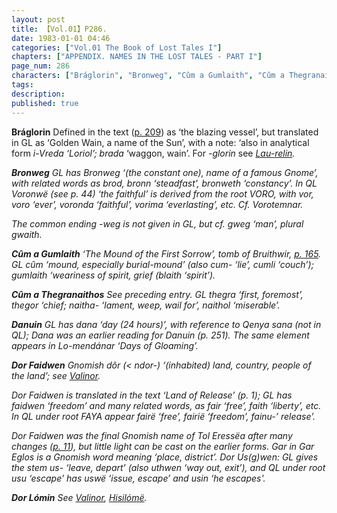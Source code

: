 ```yaml
---
layout: post
title: 【Vol.01】P286.
date: 1983-01-01 04:46
categories: ["Vol.01 The Book of Lost Tales I"]
chapters: ["APPENDIX. NAMES IN THE LOST TALES - PART I"]
page_num: 286
characters: ["Bráglorin", "Bronweg", "Cûm a Gumlaith", "Cûm a Thegranaithos", "Danuin", "Dor Faidwen", "Dor Lómin"]
tags: 
description: 
published: true
---
```


<B>Bráglorin</B>  Defined in the text ([p. 209]({{site.baseurl}}/vol01-p209)) as ‘the blazing vessel’, but translated in GL as ‘Golden Wain, a name of the Sun’, with a note: ‘also in analytical form <I>i-Vreda ‘Loriol’; brada</I> ‘waggon, wain’. For <I>-glorin</I> see <I>[Lau-relin]({{site.baseurl}}/characters#Lau-relin</I>).

<B>Bronweg</B>   GL has <I>Bronweg</I> ‘(the constant one), name of a famous Gnome’, with related words as <I>brod, bronn</I> ‘steadfast’, <I>bronweth</I> ‘constancy’. In QL <I>Voronwë</I> (see p. 44) ‘the faithful’ is derived from the root VORO, with <I>vor, voro</I> ‘ever’, <I>voronda</I> ‘faithful’, <I>vorima</I> ‘everlasting’, etc. Cf. <I>Vorotemnar</I>.

The common ending <I>-weg</I> is not given in GL, but cf. <I>gweg</I> ‘man’, plural <I>gwaith</I>.

<B>Cûm a Gumlaith</B> ‘The Mound of the First Sorrow’, tomb of Bruithwir, [p. 165]({{site.baseurl}}/vol01-p165). GL <I>cûm</I> ‘mound, especially burial-mound’ (also <I>cum-</I> ‘lie’, <I>cumli</I> ‘couch’); <I>gumlaith</I> ‘weariness of spirit, grief <I>(blaith</I> ‘spirit’).

<B>Cûm a Thegranaithos</B> See preceding entry. GL <I>thegra</I> ‘first, foremost’, <I>thegor</I> ‘chief; <I>naitha-</I> ‘lament, weep, wail for’, <I>naithol</I> ‘miserable’.

<B>Danuin</B>   GL has <I>dana</I> ‘day (24 hours)’, with reference to Qenya <I>sana</I> (not in QL); <I>Dana</I> was an earlier reading for <I>Danuin</I> (p. 251). The same element appears in <I>Lo-mendánar</I> ‘Days of Gloaming’.

<B>Dor Faidwen</B> Gnomish <I>dôr</I> (< <I>ndor-</I>) ‘(inhabited) land, country, people of the land’; see <I>[Valinor]({{site.baseurl}}/characters#Valinor</I>).

<I>Dor Faidwen</I> is translated in the text ‘Land of Release’ (p. 1); GL has <I>faidwen</I> ‘freedom’ and many related words, <I>as fair ‘free’, faith</I> ‘liberty’, etc. In QL under root FAYA appear <I>fairë</I> ‘free’, <I>fairië</I> ‘freedom’, <I>fainu-</I>’ release’.

<I>Dor Faidwen</I> was the final Gnomish name of Tol Eressëa after many changes ([p. 11]({{site.baseurl}}/vol01-p11)), but little light can be cast on the earlier forms. <I>Gar</I> in <I>Gar Eglos</I> is a Gnomish word meaning ‘place, district’. <I>Dor Us(g)wen:</I> GL gives the stem <I>us-</I> ‘leave, depart’ (also <I>uthwen</I> ‘way out, exit’), and QL under root usu ‘escape’ has <I>uswë</I> ‘issue, escape’ and <I>usin</I> ‘he escapes'.

<B>Dor Lómin</B>  See <I>[Valinor]({{site.baseurl}}/characters#Valinor), [Hisilómë]({{site.baseurl}}/characters#Hisilómë</I>).


